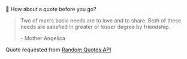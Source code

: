 📣 How about a quote before you go?

> Two of man's basic needs are to love and to share. Both of these needs are satisfied in greater or lesser degree by friendship.
>
> <p>- Mother Angelica</p>

Quote requested from [Random Quotes API](https://github.com/lukePeavey/quotable)
